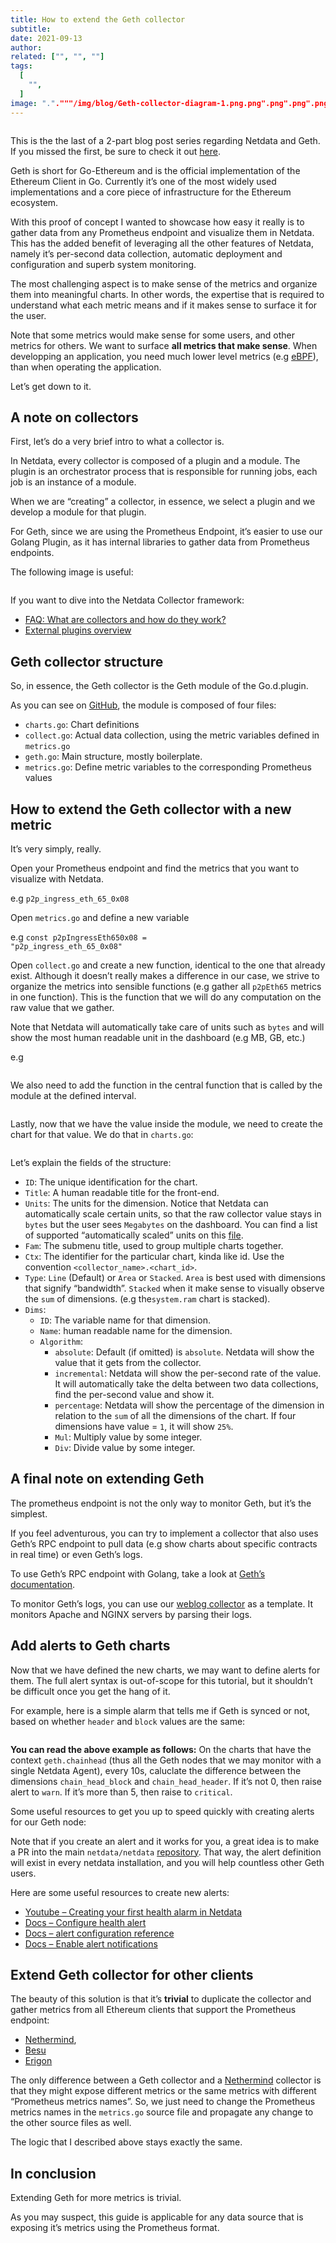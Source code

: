 ```yaml
---
title: How to extend the Geth collector
subtitle: 
date: 2021-09-13
author: 
related: ["", "", ""]
tags: 
  [
    "",
  ]
image: "."."""/img/blog/Geth-collector-diagram-1.png.png".png".png".png".png"""""
---
```

<figure class="wp-block-image size-large"><img src="/img/wp-archive/uploads/2022/03/Geth-collector-diagram-1-1200x796.png" alt="" class="wp-image-16282"/></figure>



This is the the last of a 2-part blog post series regarding Netdata and Geth. If you missed the first, be sure to check it out <a href="https://hackmd.io/J1x1WA-bR0a8gQeAmVdLFw" target="_blank" rel="noreferrer noopener">here</a>.



Geth is short for Go-Ethereum and is the official implementation of the Ethereum Client in Go. Currently it’s one of the most widely used implementations and a core piece of infrastructure for the Ethereum ecosystem.



With this proof of concept I wanted to showcase how easy it really is to gather data from any Prometheus endpoint and visualize them in Netdata. This has the added benefit of leveraging all the other features of Netdata, namely it’s per-second data collection, automatic deployment and configuration and superb system monitoring.



The most challenging aspect is to make sense of the metrics and organize them into meaningful charts. In other words, the expertise that is required to understand what each metric means and if it makes sense to surface it for the user.



Note that some metrics would make sense for some users, and other metrics for others. We want to surface <strong>all metrics that make sense</strong>. When developping an application, you need much lower level metrics (e.g <a href="https://containerjournal.com/topics/container-management/using-ebpf-monitoring-to-know-what-to-measure-and-why/" target="_blank" rel="noreferrer noopener">eBPF</a>), than when operating the application.



Let’s get down to it.



## A note on collectors



First, let’s do a very brief intro to what a collector is.



In Netdata, every collector is composed of a plugin and a module. The plugin is an orchestrator process that is responsible for running jobs, each job is an instance of a module.



When we are “creating” a collector, in essence, we select a plugin and we develop a module for that plugin.



For Geth, since we are using the Prometheus Endpoint, it’s easier to use our Golang Plugin, as it has internal libraries to gather data from Prometheus endpoints.



The following image is useful:



<figure class="wp-block-image size-large"><img src="/img/wp-archive/uploads/2022/03/Geth-collector-diagram-2-1200x796.png" alt="" class="wp-image-16284"/></figure>



If you want to dive into the Netdata Collector framework:



<ul><li class=""><a href="https://community.netdata.cloud/docs?topic=1189" target="_blank" rel="noreferrer noopener">FAQ: What are collectors and how do they work?</a></li><li class=""><a href="https://learn.netdata.cloud/docs/agent/collectors/plugins.d" target="_blank" rel="noreferrer noopener">External plugins overview</a></li></ul>



## Geth collector structure



So, in essence, the Geth collector is the Geth module of the Go.d.plugin.



As you can see on <a href="https://github.com/netdata/go.d.plugin/tree/master/modules/geth" target="_blank" rel="noreferrer noopener">GitHub</a>, the module is composed of four files:



<ul><li class=""><code>charts.go</code>: Chart definitions</li><li class=""><code>collect.go</code>: Actual data collection, using the metric variables defined in <code>metrics.go</code></li><li class=""><code>geth.go</code>: Main structure, mostly boilerplate.</li><li class=""><code>metrics.go</code>: Define metric variables to the corresponding Prometheus values</li></ul>



## How to extend the Geth collector with a new metric



It’s very simply, really.



Open your Prometheus endpoint and find the metrics that you want to visualize with Netdata.



e.g <code>p2p_ingress_eth_65_0x08</code>



Open <code>metrics.go</code> and define a new variable



e.g <code>const p2pIngressEth650x08 = "p2p_ingress_eth_65_0x08"</code>



Open <code>collect.go</code> and create a new function, identical to the one that already exist. Although it doesn’t really makes a difference in our case, we strive to organize the metrics into sensible functions (e.g gather all <code>p2pEth65</code> metrics in one function). This is the function that we will do any computation on the raw value that we gather.



Note that Netdata will automatically take care of units such as <code>bytes</code> and will show the most human readable unit in the dashboard (e.g MB, GB, etc.)



e.g



<figure class="wp-block-image size-large"><img src="/img/wp-archive/uploads/2022/03/carbon-1-3-1200x565.png" alt="" class="wp-image-16286"/></figure>



We also need to add the function in the central function that is called by the module at the defined interval.



<figure class="wp-block-image size-large"><img src="/img/wp-archive/uploads/2022/03/carbon-2-4-1200x558.png" alt="" class="wp-image-16288"/></figure>



Lastly, now that we have the value inside the module, we need to create the chart for that value. We do that in <code>charts.go</code>:



<figure class="wp-block-image size-large"><img src="/img/wp-archive/uploads/2022/03/carbon-4-5-1200x1093.png" alt="" class="wp-image-16290"/></figure>



Let’s explain the fields of the structure:



<ul><li class=""><code>ID</code>: The unique identification for the chart.</li><li class=""><code>Title</code>: A human readable title for the front-end.</li><li class=""><code>Units</code>: The units for the dimension. Notice that Netdata can automatically scale certain units, so that the raw collector value stays in <code>bytes</code> but the user sees <code>Megabytes</code> on the dashboard. You can find a list of supported “automatically scaled” units on this <a href="https://github.com/netdata/dashboard/blob/068bbbb975db7871920406be56af5a641c79a08e/src/utils/units-conversion.ts" target="_blank" rel="noreferrer noopener">file</a>.</li><li class=""><code>Fam</code>: The submenu title, used to group multiple charts together.</li><li class=""><code>Ctx</code>: The identifier for the particular chart, kinda like id. Use the convention <code>&lt;collector_name&gt;.&lt;chart_id&gt;</code>.</li><li class=""><code>Type</code>: <code>Line</code> (Default) or <code>Area</code> or <code>Stacked</code>. <code>Area</code> is best used with dimensions that signify “bandwidth”. <code>Stacked</code> when it make sense to visually observe the <code>sum</code> of dimensions. (e.g the<code>system.ram</code> chart is stacked).</li><li class=""><code>Dims</code>:<ul><li class=""><code>ID</code>: The variable name for that dimension.</li><li class=""><code>Name</code>: human readable name for the dimension.</li><li class=""><code>Algorithm</code>:<ul><li class=""><code>absolute</code>: Default (if omitted) is <code>absolute</code>. Netdata will show the value that it gets from the collector.</li><li class=""><code>incremental</code>: Netdata will show the per-second rate of the value. It will automatically take the delta between two data collections, find the per-second value and show it.</li><li class=""><code>percentage</code>: Netdata will show the percentage of the dimension in relation to the <code>sum</code> of all the dimensions of the chart. If four dimensions have value = <code>1</code>, it will show <code>25%</code>.</li><li class=""><code>Mul</code>: Multiply value by some integer.</li><li class=""><code>Div</code>: Divide value by some integer.</li></ul></li></ul></li></ul>



## A final note on extending Geth



The prometheus endpoint is not the only way to monitor Geth, but it’s the simplest.



If you feel adventurous, you can try to implement a collector that also uses Geth’s RPC endpoint to pull data (e.g show charts about specific contracts in real time) or even Geth’s logs.



To use Geth’s RPC endpoint with Golang, take a look at <a href="https://geth.ethereum.org/docs/dapp/native" target="_blank" rel="noreferrer noopener">Geth’s documentation</a>.



To monitor Geth’s logs, you can use our <a href="https://github.com/netdata/go.d.plugin/tree/ec9980149c3d32e4a90912826edd344dfb0413ac/modules/weblog" target="_blank" rel="noreferrer noopener">weblog collector</a> as a template. It monitors Apache and NGINX servers by parsing their logs.



## Add alerts to Geth charts



Now that we have defined the new charts, we may want to define alerts for them. The full alert syntax is out-of-scope for this tutorial, but it shouldn’t be difficult once you get the hang of it.



For example, here is a simple alarm that tells me if Geth is synced or not, based on whether <code>header</code> and <code>block</code> values are the same:



<figure class="wp-block-image size-large"><img src="/img/wp-archive/uploads/2022/03/carbon-5-6-1200x616.png" alt="" class="wp-image-16292"/></figure>



<strong>You can read the above example as follows:</strong> On the charts that have the context <code>geth.chainhead</code> (thus all the Geth nodes that we may monitor with a single Netdata Agent), every 10s, caluclate the difference between the dimensions <code>chain_head_block</code> and <code>chain_head_header</code>. If it’s not 0, then raise alert to <code>warn</code>. If it’s more than 5, then raise to <code>critical</code>.



Some useful resources to get you up to speed quickly with creating alerts for our Geth node:



Note that if you create an alert and it works for you, a great idea is to make a PR into the main <code>netdata/netdata</code> <a href="https://github.com/netdata/netdata" target="_blank" rel="noreferrer noopener">repository</a>. That way, the alert definition will exist in every netdata installation, and you will help countless other Geth users.



Here are some useful resources to create new alerts:



<ul><li class=""><a href="https://www.youtube.com/watch?v=aWYj9VT8I5A" target="_blank" rel="noreferrer noopener">Youtube – Creating your first health alarm in Netdata</a></li><li class=""><a href="https://learn.netdata.cloud/docs/monitor/configure-alarms" target="_blank" rel="noreferrer noopener">Docs – Configure health alert</a></li><li class=""><a href="https://learn.netdata.cloud/docs/agent/health/reference" target="_blank" rel="noreferrer noopener">Docs – alert configuration reference</a></li><li class=""><a href="https://learn.netdata.cloud/docs/monitor/enable-notifications" target="_blank" rel="noreferrer noopener">Docs – Enable alert notifications</a></li></ul>



## Extend Geth collector for other clients



The beauty of this solution is that it’s <strong>trivial</strong> to duplicate the collector and gather metrics from all Ethereum clients that support the Prometheus endpoint:



<ul><li class=""><a href="https://docs.nethermind.io/nethermind/ethereum-client/metrics/setting-up-local-metrics-infrastracture" target="_blank" rel="noreferrer noopener">Nethermind</a>,</li><li class=""><a href="https://besu.hyperledger.org/en/stable/HowTo/Monitor/Metrics/" target="_blank" rel="noreferrer noopener">Besu</a></li><li class=""><a href="https://github.com/ledgerwatch/erigon" target="_blank" rel="noreferrer noopener">Erigon</a></li></ul>



The only difference between a Geth collector and a <a href="https://nethermind.io/client" target="_blank" rel="noreferrer noopener">Nethermind</a> collector is that they might expose different metrics or the same metrics with different “Prometheus metrics names”. So, we just need to change the Prometheus metrics names in the <code>metrics.go</code> source file and propagate any change to the other source files as well.



The logic that I described above stays exactly the same.



## In conclusion



Extending Geth for more metrics is trivial.



As you may suspect, this guide is applicable for any data source that is exposing it’s metrics using the Prometheus format.
